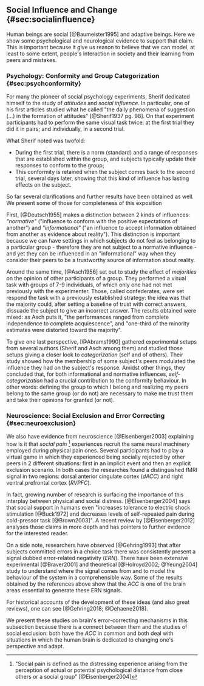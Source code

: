 
## Social Influence and Change {#sec:socialinfluence}

Human beings are social [@Baumeister1995] and adaptive beings. Here we show some psychological and neurological evidence to support that claim. This is important because it give us reason to believe that we can model, at least to some extent, people's interaction in society and their learning from peers and mistakes.

### Psychology: Conformity and Group Categorization {#sec:psychconformity}

For many the pioneer of social psychology experiments, Sherif dedicated himself to the study of _attitudes_ and _social influence_. In particular, one of his first articles studied what he called  "the daily phenomena of suggestion (…) in the formation of attitudes" [@Sherif1937 pg. 98]. On that experiment participants had to perform the same visual task twice: at the first trial they did it in pairs; and individually, in a second trial.

What Sherif noted was twofold:

- During the first trial, there is a norm (standard) and a range of responses that are established within the group, and subjects typically update their responses to conform to the group;
- This conformity is retained when the subject comes back to the second trial, several days later, showing that this kind of influence has lasting effects on the subject.

So far several clarifications and further results have been obtained as well. We present some of those for completeness of this exposition

First, [@Deutsch1955] makes a distinction between 2 kinds of influences: _"normative"_ ("influence to conform with the positive expectations of another") and _"informational"_ ("an influence to accept information obtained from another as evidence about reality"). This distinction is important because we can have settings in which subjects do not feel as belonging to a particular group - therefore they are not subject to a normative influence - and yet they can be influenced in an "informational" way when they consider their peers to be a trustworthy source of information about reality.

Around the same time, [@Asch1956] set out to study the effect of _majorities_ on the opinion of other participants of a group. They performed a visual task with groups of 7-9 individuals, of which only one had not met previously with the experimenter. Those, called confederates, were set respond the task with a previously established strategy: the idea was that the majority could, after setting a baseline of trust with correct answers, dissuade the subject to give an incorrect answer. The results obtained were mixed: as Asch puts it, "the performances ranged from complete independence to complete acquiescence", and "one-third of the minority estimates were distorted toward the majority".

To give one last perspective, [@Abrams1990] gathered experimental setups from several authors (Sherif and Asch among them) and studied those setups giving a closer look to _categorization_ (self and of others). Their study showed how the membership of some subject's peers modulated the influence they had on the subject's response. Amidst other things, they concluded that, for both informational and normative influences, _self-categorization_ had a crucial contribution to the conformity behaviour. In other words: defining the group to which I belong and realizing my peers belong to the same group (or do not) are necessary to make me trust them and take their opinions for granted (or not).

### Neuroscience: Social Exclusion and Error Correcting {#sec:neuroexclusion}

We also have evidence from neuroscience [@Eisenberger2003] explaining how is it that _social pain_ [^socialpain] experiences recruit the same neural machinery employed during physical pain ones. Several participants had to play a virtual game in which they experienced being socially rejected by other peers in 2 different situations: first in an implicit event and then an explicit exclusion scenario. In both cases the researches found a distinguished fMRI signal in two regions: dorsal anterior cingulate cortex (_dACC_) and right ventral prefrontal cortex (_RVPFC_).

In fact, growing number of research is surfacing the importance of this interplay between physical and social distress. [@Eisenberger2004] says that social support in humans even "increases tolerance to electric shock stimulation [@Buck1972] and decreases levels of self-repeated pain during cold-pressor task [@Brown2003]". A recent review by [@Eisenberger2012] analyses those claims in more depth and has pointers to further evidence for the interested reader.
<!-- social estrangement -->

On a side note, researchers have observed [@Gehring1993] that after subjects committed errors in a choice task there was consistently present a signal dubbed error-related negativity (_ERN_). There have been extensive experimental [@Braver2001] and theoretical [@Holroyd2002; @Yeung2004] study to understand where the signal comes from and to model the behaviour of the system in a comprehensible way. Some of the results obtained by the references above show that the _ACC_ is one of the brain areas essential to generate these ERN signals.

For historical accounts of the development of these ideas (and also great reviews), one can see [@Gehring2018; @Dehaene2018].

We present these studies on brain's error-correcting mechanisms in this subsection because there is a connect between them and the studies of social exclusion: both have the _ACC_ in common and both deal with situations in which the human brain is dedicated to changing one's perspective and adapt.

[^psychwiki]:

    <http://www.psychwiki.com/wiki/Deutsch,_M.,_%26_Gerard,_H._B._(1955)._A_study_of_normative_and_informational_social_influences_upon_individual_judgment._The_Journal_of_Abnormal_and_Social_Psychology,_51(3),_629-636.>

[^socialpain]:

    "Social pain is defined as the distressing experience arising from the perception of actual or potential psychological distance from close others or a social group" [@Eisenberger2004]
